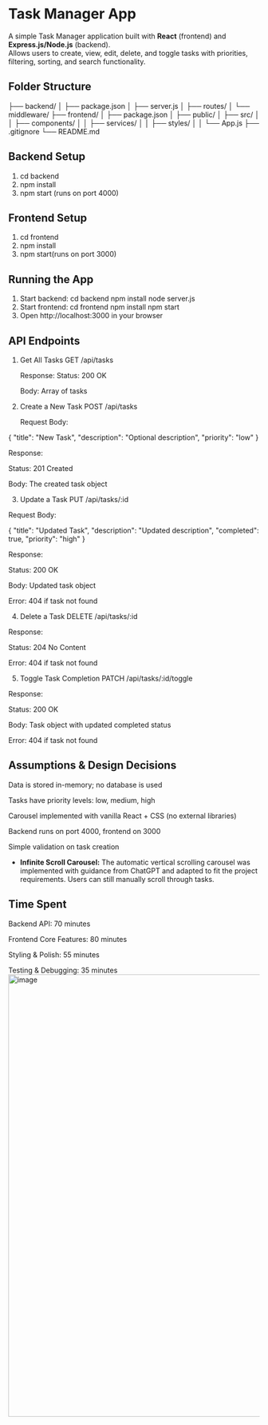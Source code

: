 # Task Manager App

A simple Task Manager application built with **React** (frontend) and **Express.js/Node.js** (backend).  
Allows users to create, view, edit, delete, and toggle tasks with priorities, filtering, sorting, and search functionality.

## Folder Structure
├── backend/
│ ├── package.json
│ ├── server.js
│ ├── routes/
│ └── middleware/
├── frontend/
│ ├── package.json
│ ├── public/
│ ├── src/
│ │ ├── components/
│ │ ├── services/
│ │ ├── styles/
│ │ └── App.js
├── .gitignore
└── README.md

## Backend Setup
1. cd backend
2. npm install
3. npm start (runs on port 4000)

## Frontend Setup
1. cd frontend
2. npm install
3. npm start(runs on port 3000)

## Running the App
1. Start backend:
   cd backend
   npm install
   node server.js
2. Start frontend:
   cd frontend
   npm install
   npm start
3. Open http://localhost:3000 in your browser

## API Endpoints
1. Get All Tasks
   GET /api/tasks

    Response:
    Status: 200 OK

    Body: Array of tasks

2. Create a New Task
   POST /api/tasks


   Request Body:

{
  "title": "New Task",
  "description": "Optional description",
  "priority": "low"
}


Response:

Status: 201 Created

Body: The created task object

3. Update a Task
PUT /api/tasks/:id


Request Body:

{
  "title": "Updated Task",
  "description": "Updated description",
  "completed": true,
  "priority": "high"
}


Response:

Status: 200 OK

Body: Updated task object

Error: 404 if task not found

4. Delete a Task
DELETE /api/tasks/:id


Response:

Status: 204 No Content

Error: 404 if task not found

5. Toggle Task Completion
PATCH /api/tasks/:id/toggle


Response:

Status: 200 OK

Body: Task object with updated completed status

Error: 404 if task not found

## Assumptions & Design Decisions
Data is stored in-memory; no database is used

Tasks have priority levels: low, medium, high

Carousel implemented with vanilla React + CSS (no external libraries)

Backend runs on port 4000, frontend on 3000

Simple validation on task creation

- **Infinite Scroll Carousel:** The automatic vertical scrolling carousel was implemented with guidance from ChatGPT and adapted to fit the project requirements. Users can still manually scroll through tasks.  

## Time Spent
Backend API: 70 minutes

Frontend Core Features: 80 minutes

Styling & Polish: 55 minutes

Testing & Debugging: 35 minutes
<img width="1492" height="885" alt="image" src="https://github.com/user-attachments/assets/183546fc-e9c5-4474-9c45-155ce62c8532" />




